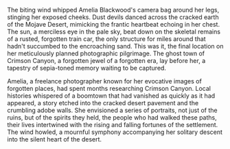 The biting wind whipped Amelia Blackwood's camera bag around her legs, stinging her exposed cheeks.  Dust devils danced across the cracked earth of the Mojave Desert, mimicking the frantic heartbeat echoing in her chest.  The sun, a merciless eye in the pale sky, beat down on the skeletal remains of a rusted, forgotten train car, the only structure for miles around that hadn't succumbed to the encroaching sand.  This was it, the final location on her meticulously planned photographic pilgrimage.  The ghost town of Crimson Canyon, a forgotten jewel of a forgotten era, lay before her, a tapestry of sepia-toned memory waiting to be captured.

Amelia, a freelance photographer known for her evocative images of forgotten places, had spent months researching Crimson Canyon.  Local histories whispered of a boomtown that had vanished as quickly as it had appeared, a story etched into the cracked desert pavement and the crumbling adobe walls.  She envisioned a series of portraits, not just of the ruins, but of the spirits they held, the people who had walked these paths, their lives intertwined with the rising and falling fortunes of the settlement.  The wind howled, a mournful symphony accompanying her solitary descent into the silent heart of the desert.
